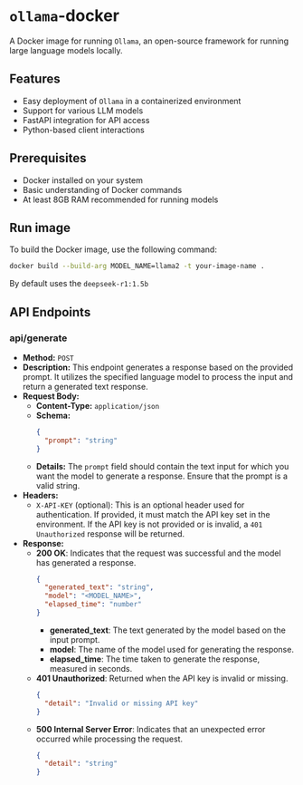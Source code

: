 # `ollama`-docker

A Docker image for running `Ollama`, an open-source framework for running large language models locally.

## Features

- Easy deployment of `Ollama` in a containerized environment
- Support for various LLM models
- FastAPI integration for API access
- Python-based client interactions

## Prerequisites

- Docker installed on your system
- Basic understanding of Docker commands
- At least 8GB RAM recommended for running models

## Run image

To build the Docker image, use the following command:

```bash
docker build --build-arg MODEL_NAME=llama2 -t your-image-name .
```

By default uses the `deepseek-r1:1.5b`

## API Endpoints

### api/generate

- **Method:** `POST`
- **Description:** This endpoint generates a response based on the provided prompt. It utilizes the specified language model to process the input and return a generated text response.
- **Request Body:**
  - **Content-Type:** `application/json`
  - **Schema:**
    ```json
    {
      "prompt": "string"
    }
    ```
  - **Details:** The `prompt` field should contain the text input for which you want the model to generate a response. Ensure that the prompt is a valid string.
- **Headers:**
  - `X-API-KEY` (optional): This is an optional header used for authentication. If provided, it must match the API key set in the environment. If the API key is not provided or is invalid, a `401 Unauthorized` response will be returned.
- **Response:**
  - **200 OK**: Indicates that the request was successful and the model has generated a response.
    ```json
    {
      "generated_text": "string",
      "model": "<MODEL_NAME>",
      "elapsed_time": "number"
    }
    ```
    - **generated_text**: The text generated by the model based on the input prompt.
    - **model**: The name of the model used for generating the response.
    - **elapsed_time**: The time taken to generate the response, measured in seconds.
  - **401 Unauthorized**: Returned when the API key is invalid or missing.
    ```json
    {
      "detail": "Invalid or missing API key"
    }
    ```
  - **500 Internal Server Error**: Indicates that an unexpected error occurred while processing the request.
    ```json
    {
      "detail": "string"
    }
    ```
